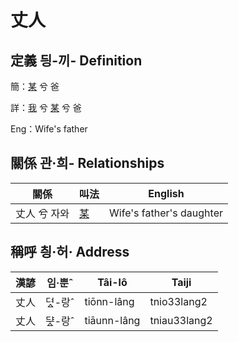 # 丈人
## 定義 딍-끼- Definition
簡：[某](member18.md) 兮 爸

詳：[我](member1.md) 兮 [某](member18.md) 兮 爸

Eng：Wife's father

## 關係 관·희- Relationships

關係 | 叫法 | English
--- | --- | --- 
丈人 兮 자와 | [某](member18.md) | Wife's father's daughter


## 稱呼 칑·허· Address

漢諺 | 임·뿐ˆ | Tâi-lô | Taiji
--- | --- | --- | --- 
丈人 | 뎌ᇫ-랑ˆ | tiōnn-lâng | tnio33lang2 
丈人 | ᄃᆤᇫ-랑ˆ | tiāunn-lâng | tniau33lang2 
